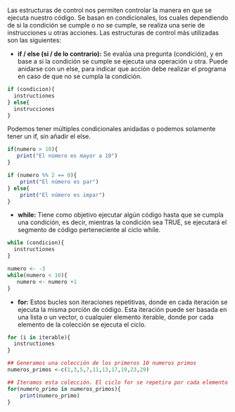 Las estructuras de control nos permiten controlar la manera en que se ejecuta nuestro código. Se basan en condicionales, los cuales dependiendo de si la condición se cumple o no se cumple, se realiza una serie de instrucciones u otras acciones. Las estructuras de control más utilizadas son las siguientes:

- **if / else (si / de lo contrario):**  Se evalúa una pregunta (condición), y en base a si la condición se cumple se ejecuta una operación u otra. Puede anidarse con un else, para indicar que acción debe realizar el programa en caso de que no se cumpla la condición.
```r
if (condicion){
  instructiones
} else{
  instrucciones
}
```

Podemos tener múltiples condicionales anidadas o podemos solamente tener un if, sin añadir el else.
```r
if(numero > 10){
   print("El número es mayor a 10")
}

if (numero %% 2 == 0){
	print("El número es par")
} else{
	print("El número es impar")
}
```


- **while:** Tiene como objetivo ejecutar algún código hasta que se cumpla una condición, es decir, mientras la condición sea TRUE, se ejecutará el segmento de código perteneciente al ciclo while.

```r
while (condicion){
  instructiones
}

numero <- -3
while(numero < 10){
   numero <- numero +1
}

```


- **for:** Estos bucles son iteraciones repetitivas, donde en cada iteración se ejecuta la misma porción de código. Esta iteración puede ser basada en una lista o un vector, o cualquier elemento iterable, donde por cada elemento de la colección se ejecuta el ciclo.

```r
for (i in iterable){
  instructiones
}

## Generamos una colección de los primeros 10 numeros primos
numeros_primos <-c(1,3,5,7,11,13,17,19,23,29) 

## Iteramos esta colección. El ciclo for se repetira por cada elemento del vector
for(numero_primo in numeros_primos){
    print(numero_primo)
}

```

